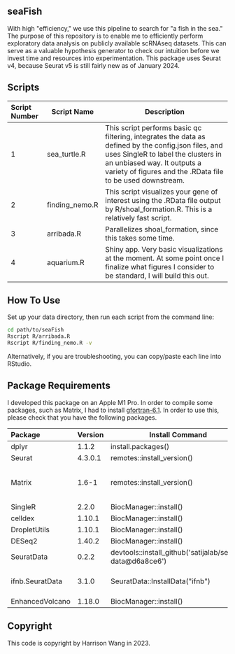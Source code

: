 ## seaFish

With high "efficiency," we use this pipeline to search for "a fish in the sea." The purpose of this repository is to enable me to efficiently perform exploratory data analysis on publicly available scRNAseq datasets. This can serve as a valuable hypothesis generator to check our intuition before we invest time and resources into experimentation. This package uses Seurat v4, because Seurat v5 is still fairly new as of January 2024.


## Scripts

| Script Number | Script Name | Description |
| :------------ | ----------- | ----------- |
| 1 | sea\_turtle.R | This script performs basic qc filtering, integrates the data as defined by the config.json files,  and uses SingleR to label the clusters in an unbiased way. It outputs a variety of figures and the .RData file to be used downstream. |
| 2 | finding\_nemo.R | This script visualizes your gene of interest using the .RData file output by R/shoal\_formation.R. This is a relatively fast script. |
| 3 | arribada.R | Parallelizes shoal_formation, since this takes some time. |
| 4 | aquarium.R  | Shiny app. Very basic visualizations at the moment. At some point once I finalize what figures I consider to be standard, I will build this out. |

## How To Use

Set up your data directory, then run each script from the command line:

```bash
cd path/to/seaFish
Rscript R/arribada.R
Rscript R/finding_nemo.R -v
```

Alternatively, if you are troubleshooting, you can copy/paste each line into RStudio.

## Package Requirements

I developed this package on an Apple M1 Pro. In order to compile some packages, such as Matrix, I had to install [gfortran-6.1](https://cran.r-project.org/bin/macosx/tools/). In order to use this, please check that you have the following packages.

| Package | Version | Install Command          | Comments |
| :------ | ------- | ------------------------ | -------- |
| dplyr   | 1.1.2   | install.packages()       | |
| Seurat  | 4.3.0.1 | remotes::install_version() | |
| Matrix  | 1.6-1   | remotes::install_version() | This is required for RunUMAP(). Higher versions break the `irlba` package. |
| SingleR | 2.2.0   | BiocManager::install()   | |
| celldex | 1.10.1  | BiocManager::install()   | |
| DropletUtils | 1.10.1 | BiocManager::install() | |
| DESeq2  | 1.40.2  | BiocManager::install()   | |
| SeuratData | 0.2.2 | devtools::install_github('satijalab/seurat-data@d6a8ce6') | |
| ifnb.SeuratData | 3.1.0 | SeuratData::InstallData("ifnb") | If the code exits out, set SeuratData::options(timeout = 240). |
| EnhancedVolcano | 1.18.0 | BiocManager::install() | |


## Copyright

This code is copyright by Harrison Wang in 2023.
